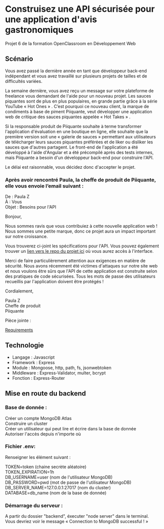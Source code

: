 # Construisez une API sécurisée pour une application d'avis gastronomiques

Projet 6 de la formation OpenClassroom en Développement Web

## Scénario

Vous avez passé la dernière année en tant que développeur back-end indépendant et vous avez travaillé sur plusieurs projets de tailles et de difficultés variées.  

La semaine dernière, vous avez reçu un message sur votre plateforme de freelance vous demandant de l'aide pour un nouveau projet. Les sauces piquantes sont de plus en plus populaires, en grande partie grâce à la série YouTube « Hot Ones » . C’est pourquoi ce nouveau client, la marque de condiments à base de piment Piiquante, veut développer une application web de critique des sauces piquantes appelée « Hot Takes » .  

Si la responsable produit de Piiquante souhaite à terme transformer l'application d'évaluation en une boutique en ligne, elle souhaite que la première version soit une « galerie de sauces » permettant aux utilisateurs de télécharger leurs sauces piquantes préférées et de liker ou disliker les sauces que d'autres partagent. Le front-end de l'application a été développé à l'aide d'Angular et a été précompilé après des tests internes, mais Piiquante a besoin d'un développeur back-end pour construire l'API.  

Le délai est raisonnable, vous décidez donc d'accepter le projet.  

### Après avoir rencontré Paula, la cheffe de produit de Piiquante, elle vous envoie l’email suivant :

De : Paula Z  
À : Vous  
Objet : Besoins pour l'API 

Bonjour,

Nous sommes ravis que vous contribuiez à cette nouvelle application web ! Nous sommes une petite marque, donc ce projet aura un impact important sur notre croissance.  

Vous trouverez ci-joint les spécifications pour l'API. Vous pouvez également trouver un [lien vers le repo du projet ici](https://github.com/OpenClassrooms-Student-Center/Web-Developer-P6) où vous aurez accès à l'interface.  

Merci de faire particulièrement attention aux exigences en matière de sécurité. Nous avons récemment été victimes d'attaques sur notre site web et nous voulons être sûrs que l'API de cette application est construite selon des pratiques de code sécurisées. Tous les mots de passe des utilisateurs recueillis par l'application doivent être protégés !  

Cordialement,  

Paula Z  
Cheffe de produit  
Piiquante  


Pièce jointe :  

[Requirements](https://s3.eu-west-1.amazonaws.com/course.oc-static.com/projects/DWJ_FR_P6/Requirements_DW_P6.pdf)


## Technologie

* Langage : Javascript
* Framework : Express
* Module : Mongoose, http, path, fs, jsonwebtoken
* Middleware : Express-Validator, multer, bcrypt
* Fonction : Express-Router

## Mise en route du backend

### Base de donnée :

Créer un compte MongoDB Atlas  
Construire un cluster  
Créer un utilisateur qui peut lire et écrire dans la base de donnée  
Autoriser l'accès depuis n'importe où  

### Fichier .env:

Renseigner les élément suivant :    

TOKEN=token (chaine secrète aléatoire)  
TOKEN_EXPIRATION=1h  
DB_USERNAME=user (nom de l'utilisateur MongoDB)  
DB_PASSWORD=pwd (mot de passe de l'utilisateur MongoDB)  
DB_SERVER_NAME=127.0.0.1:27017 (nom du cluster)  
DATABASE=db_name (nom de la base de donnée)  

### Démarrage du serveur :

A partir du dossier "backend", éxecuter "node server" dans le terminal. Vous devriez voir le message « Connection to MongoDB successful ! »
